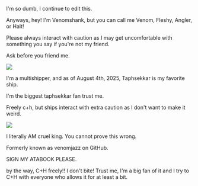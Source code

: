 I'm so dumb, I continue to edit this.

Anyways, hey! I'm Venomshank, but you can call me Venom, Fleshy, Angler, or Halt!

Please always interact with caution as I may get uncomfortable with something you say if you're not my friend. 

Ask before you friend me.

![](https://i.pinimg.com/736x/4f/ec/39/4fec39f5e27175a00f061b7c36e7542a.jpg)

I'm a multishipper, and as of August 4th, 2025, Taphsekkar is my favorite ship.

I'm the biggest taphsekkar fan trust me.

Freely c+h, but ships interact with extra caution as I don't want to make it weird. 

![](https://i.pinimg.com/736x/c7/e2/4f/c7e24f884469ce504d4f895312d27f52.jpg)

I literally AM cruel king. You cannot prove this wrong. 

Formerly known as venomjazz on GitHub.

SIGN MY ATABOOK PLEASE.

by the way, C+H freely!! I don't bite! Trust me, I'm a big fan of it and I try to C+H with everyone who allows it for at least a bit.
